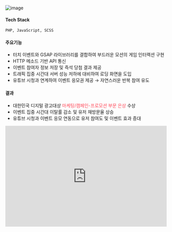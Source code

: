 ![image](/about/projects/spoon_chilsung_img.jpg)

#### Tech Stack
```
PHP, JavaScript, SCSS
```

#### 주요기능
- 터치 이벤트와 GSAP 라이브러리를 결합하여 부드러운 모션의 게임 인터랙션 구현
- HTTP 메소드 기반 API 통신
- 이벤트 참여자 정보 저장 및 즉석 당첨 결과 제공
- 트래픽 집중 시간대 서버 성능 저하에 대비하여 로딩 화면을 도입
- 유튜브 시청과 연계하여 이벤트 응모권 제공 → 자연스러운 반복 참여 유도

#### 결과
- 대한민국 디지털 광고대상 <span style="color: #FF4858">마케팅/캠페인-프로모션 부문 은상</span> 수상
- 이벤트 집중 시간대 이탈률 감소 및 유저 재방문율 상승
- 유튜브 시청과 이벤트 응모 연동으로 유저 참여도 및 이벤트 효과 증대

<iframe width="100%" height="315" src="https://www.youtube.com/embed/iL5tFmn2UAk?si=ks4P9F5IWXboDLbA" title="YouTube video player" frameborder="0" allow="accelerometer; autoplay; clipboard-write; encrypted-media; gyroscope; picture-in-picture; web-share" referrerpolicy="strict-origin-when-cross-origin" allowfullscreen></iframe>